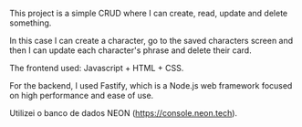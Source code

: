 This project is a simple CRUD where I can create, read, update and delete something.

In this case I can create a character, go to the saved characters screen and then I can update each character's phrase and delete their card.

The frontend used: Javascript + HTML + CSS.

For the backend, I used Fastify, which is a Node.js web framework focused on high performance and ease of use.

Utilizei o banco de dados NEON (https://console.neon.tech). 
